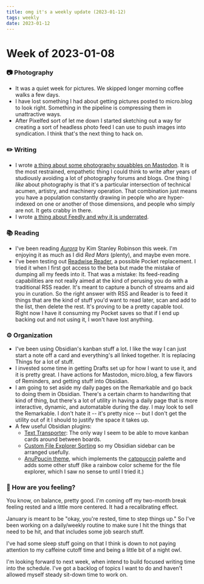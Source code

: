 ```yaml
---
title: omg it's a weekly update (2023-01-12)
tags: weekly
date: 2023-01-12
---
```


# Week of 2023-01-08

### 📷  Photography 

- It was a quiet week for pictures. We skipped longer morning coffee walks a few days. 
- I have lost something I had about getting pictures posted to micro.blog to look right. Something in the pipeline is compressing them in unattractive ways. 
- After Pixelfed sort of let me down I started sketching out a way for creating a sort of headless photo feed I can use to push images into syndication. I think that's the next thing to hack on. 


### ✏️ Writing

- I wrote [a thing about some photography squabbles on Mastodon][squabble]. It is the most restrained, empathetic thing I could think to write after years of studiously avoiding a lot of photography forums and blogs. One thing I _like_ about photography is that it's a particular intersection of technical acumen, artistry, and machinery operation. That combination just means you have a population constantly drawing in people who are hyper-indexed on one or another of those dimensions, and people who simply are not. It gets crabby in there. 
- I wrote [a thing about Feedly and why it is underrated](https://its.puddingtime.org/2023/01/07/why-feedly-and.html). 


### 📚 Reading

- I've been reading _[Aurora](https://en.m.wikipedia.org/wiki/Aurora_(novel))_ by Kim Stanley Robinson this week. I'm enjoying it as much as I did _Red Mars_ (plenty), and maybe even more. 
- I've been testing out [Readwise Reader](https://readwise.io/read), a possible Pocket replacement. I tried it when I first got access to the beta but made the mistake of dumping all my feeds into it. That was a mistake: Its feed-reading capabilities are not really aimed at the kind of perusing you do with a traditional RSS reader. It's meant to capture a bunch of streams and aid you in curation. So the right answer with RSS and Reader is to feed it things that are the kind of stuff you'd want to read later, scan and add to the list, then delete the rest.  It's proving to be a pretty capable tool. Right now I have it consuming my Pocket saves so that if I end up backing out and not using it, I won't have lost anything. 

### ⚙️ Organization

- I've been using Obsidian's kanban stuff a lot. I like the way I can just start a note off a card and everything's all linked together. It is replacing Things for a lot of stuff. 
- I invested some time in getting Drafts set up for how I want to use it, and it is pretty great. I have actions for Mastodon, micro.blog, a few flavors of Reminders, and getting stuff into Obsidian. 
- I am going to set aside my daily pages on the Remarkable and go back to doing them in Obsidian. There's a certain charm to handwriting that kind of thing, but there's a lot of utility in having a daily page that is more interactive, dynamic, and automatable during the day. I may look to sell the Remarkable. I don't hate it -- it's pretty nice -- but I don't get the utility out of it I should to justify the space it takes up. 
- A few useful Obsidian plugins:
    - [Text Transporter](https://github.com/TfTHacker/obsidian42-text-transporter): The only way I seem to be able to move kanban cards around between boards. 
    - [Custom File Explorer Sorting](https://github.com/SebastianMC/obsidian-custom-sort) so my Obsidian sidebar can be arranged usefully. 
    - [AnuPpucin theme](https://github.com/AnubisNekhet/AnuPpuccin), which implements the [catppuccin](https://github.com/catppuccin/catppuccin) palette and adds some other stuff (like a rainbow color scheme for the file explorer, which I saw no sense to until I tried it.)


### 🫥 How are you feeling?

You know, on balance, pretty good. I'm coming off my two-month break feeling rested and a little more centered. It had a recalibrating effect. 

January is meant to be "okay, you're rested, time to step things up." So I've been working on a daily/weekly routine to make sure I hit the things that need to be hit, and that includes some job search stuff. 

I've had some sleep stuff going on that I think is down to not paying attention to my caffeine cutoff time and being a little bit of a night owl. 

I'm looking forward to next week, when intend to build focused writing time into the schedule. I've got a backlog of topics I want to do and haven't allowed myself steady sit-down time to work on. 


[squabble]: https://its.puddingtime.org/2023/01/08/everyone-could-use.html